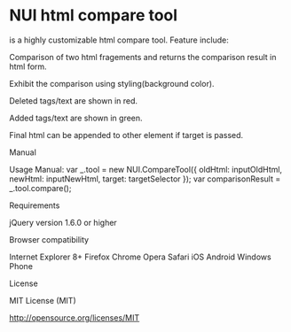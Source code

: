 
# NUI html compare tool 
is a highly customizable html compare tool. Feature include: 

Comparison of two html fragements and returns the comparison result in html form.

Exhibit the comparison using styling(background color).

Deleted tags/text are shown in red.

Added tags/text are shown in green.

Final html can be appended to other element if target is passed.

Manual

Usage
Manual:  var  _.tool = new NUI.CompareTool({
            oldHtml: inputOldHtml,
            newHtml: inputNewHtml,
            target: targetSelector
        });
       var comparisonResult = _.tool.compare();
       

Requirements

jQuery version 1.6.0 or higher


Browser compatibility

Internet Explorer 8+
Firefox
Chrome
Opera
Safari
iOS
Android
Windows Phone


License

MIT License (MIT)

http://opensource.org/licenses/MIT
